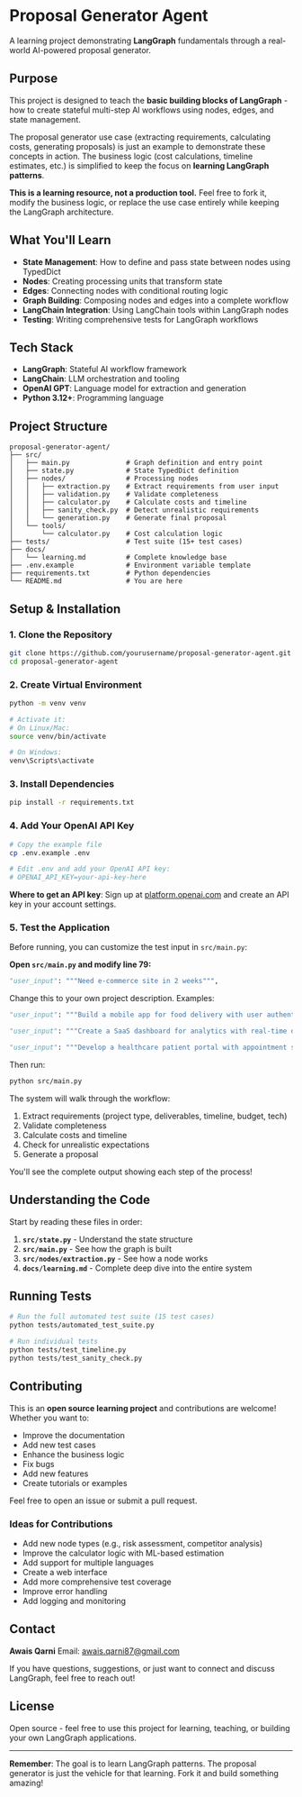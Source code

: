 # Proposal Generator Agent

A learning project demonstrating **LangGraph** fundamentals through a real-world AI-powered proposal generator.

## Purpose

This project is designed to teach the **basic building blocks of LangGraph** - how to create stateful multi-step AI workflows using nodes, edges, and state management.

The proposal generator use case (extracting requirements, calculating costs, generating proposals) is just an example to demonstrate these concepts in action. The business logic (cost calculations, timeline estimates, etc.) is simplified to keep the focus on **learning LangGraph patterns**.

**This is a learning resource, not a production tool.** Feel free to fork it, modify the business logic, or replace the use case entirely while keeping the LangGraph architecture.

## What You'll Learn

- **State Management**: How to define and pass state between nodes using TypedDict
- **Nodes**: Creating processing units that transform state
- **Edges**: Connecting nodes with conditional routing logic
- **Graph Building**: Composing nodes and edges into a complete workflow
- **LangChain Integration**: Using LangChain tools within LangGraph nodes
- **Testing**: Writing comprehensive tests for LangGraph workflows

## Tech Stack

- **LangGraph**: Stateful AI workflow framework
- **LangChain**: LLM orchestration and tooling
- **OpenAI GPT**: Language model for extraction and generation
- **Python 3.12+**: Programming language

## Project Structure

```
proposal-generator-agent/
├── src/
│   ├── main.py              # Graph definition and entry point
│   ├── state.py             # State TypedDict definition
│   ├── nodes/               # Processing nodes
│   │   ├── extraction.py    # Extract requirements from user input
│   │   ├── validation.py    # Validate completeness
│   │   ├── calculator.py    # Calculate costs and timeline
│   │   ├── sanity_check.py  # Detect unrealistic requirements
│   │   └── generation.py    # Generate final proposal
│   └── tools/
│       └── calculator.py    # Cost calculation logic
├── tests/                   # Test suite (15+ test cases)
├── docs/
│   └── learning.md          # Complete knowledge base
├── .env.example             # Environment variable template
├── requirements.txt         # Python dependencies
└── README.md                # You are here
```

## Setup & Installation

### 1. Clone the Repository
```bash
git clone https://github.com/yourusername/proposal-generator-agent.git
cd proposal-generator-agent
```

### 2. Create Virtual Environment
```bash
python -m venv venv

# Activate it:
# On Linux/Mac:
source venv/bin/activate

# On Windows:
venv\Scripts\activate
```

### 3. Install Dependencies
```bash
pip install -r requirements.txt
```

### 4. Add Your OpenAI API Key
```bash
# Copy the example file
cp .env.example .env

# Edit .env and add your OpenAI API key:
# OPENAI_API_KEY=your-api-key-here
```

**Where to get an API key**: Sign up at [platform.openai.com](https://platform.openai.com) and create an API key in your account settings.

### 5. Test the Application

Before running, you can customize the test input in `src/main.py`:

**Open `src/main.py` and modify line 79:**
```python
"user_input": """Need e-commerce site in 2 weeks""",
```

Change this to your own project description. Examples:
```python
"user_input": """Build a mobile app for food delivery with user authentication, restaurant listings, and payment integration""",

"user_input": """Create a SaaS dashboard for analytics with real-time data visualization, user management, and API integration""",

"user_input": """Develop a healthcare patient portal with appointment scheduling, medical records, and telemedicine features""",
```

Then run:
```bash
python src/main.py
```

The system will walk through the workflow:
1. Extract requirements (project type, deliverables, timeline, budget, tech)
2. Validate completeness
3. Calculate costs and timeline
4. Check for unrealistic expectations
5. Generate a proposal

You'll see the complete output showing each step of the process!

## Understanding the Code

Start by reading these files in order:

1. **`src/state.py`** - Understand the state structure
2. **`src/main.py`** - See how the graph is built
3. **`src/nodes/extraction.py`** - See how a node works
4. **`docs/learning.md`** - Complete deep dive into the entire system

## Running Tests

```bash
# Run the full automated test suite (15 test cases)
python tests/automated_test_suite.py

# Run individual tests
python tests/test_timeline.py
python tests/test_sanity_check.py
```

## Contributing

This is an **open source learning project** and contributions are welcome! Whether you want to:

- Improve the documentation
- Add new test cases
- Enhance the business logic
- Fix bugs
- Add new features
- Create tutorials or examples

Feel free to open an issue or submit a pull request.

### Ideas for Contributions

- Add new node types (e.g., risk assessment, competitor analysis)
- Improve the calculator logic with ML-based estimation
- Add support for multiple languages
- Create a web interface
- Add more comprehensive test coverage
- Improve error handling
- Add logging and monitoring

## Contact

**Awais Qarni**
Email: awais.qarni87@gmail.com

If you have questions, suggestions, or just want to connect and discuss LangGraph, feel free to reach out!

## License

Open source - feel free to use this project for learning, teaching, or building your own LangGraph applications.

---

**Remember**: The goal is to learn LangGraph patterns. The proposal generator is just the vehicle for that learning. Fork it and build something amazing!
